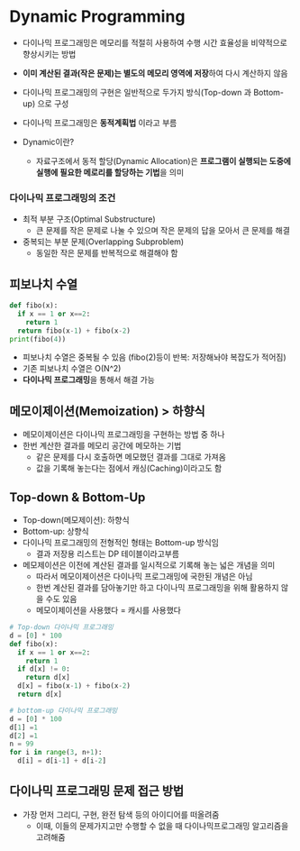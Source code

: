 # Dynamic Programming
- 다이나믹 프로그래밍은 메모리를 적절히 사용하여 수행 시간 효율성을 비약적으로 향상시키는 방법
- **이미 계산된 결과(작은 문제)는 별도의 메모리 영역에 저장**하여 다시 계산하지 않음
- 다이나믹 프로그래밍의 구현은 일반적으로 두가지 방식(Top-down 과 Bottom-up) 으로 구성


- 다이나믹 프로그래밍은 **동적계획법** 이라고 부름
- Dynamic이란?
  - 자료구조에서 동적 할당(Dynamic Allocation)은 **프로그램이 실행되는 도중에 실행에 필요한 메로리를 할당하는 기법**을 의미

### 다이나믹 프로그래밍의 조건
- 최적 부분 구조(Optimal Substructure)
  - 큰 문제를 작은 문제로 나눌 수 있으며 작은 문제의 답을 모아서 큰 문제를 해결
- 중복되는 부분 문제(Overlapping Subproblem)
  - 동일한 작은 문제를 반복적으로 해결해야 함


## 피보나치 수열
```python
def fibo(x):
  if x == 1 or x==2:
    return 1
  return fibo(x-1) + fibo(x-2)
print(fibo(4))
```

- 피보나치 수열은 중복될 수 있음 (fibo(2)등이 반복: 저장해놔야 복잡도가 적어짐)
- 기존 피보나치 수열은 O(N^2)
- **다이나믹 프로그래밍**을 통해서 해결 가능

## 메모이제이션(Memoization) > 하향식
- 메모이제이션은 다이나믹 프로그래밍을 구현하는 방법 중 하나
- 한번 계산한 결과를 메모리 공간에 메모하는 기법
  - 같은 문제를 다시 호출하면 메모했던 결과를 그대로 가져옴
  - 값을 기록해 놓는다는 점에서 캐싱(Caching)이라고도 함

## Top-down & Bottom-Up
- Top-down(메모제이션): 하향식
- Bottom-up: 상향식
- 다이나믹 프로그래밍의 전형적인 형태는 Bottom-up 방식임
  - 결과 저장용 리스트는 DP 테이블이라고부름
- 메모제이션은 이전에 계산된 결과를 일시적으로 기록해 놓는 넓은 개념을 의미
  - 따라서 메모이제이션은 다이나믹 프로그래밍에 국한된 개념은 아님
  - 한번 계산된 결과를 담아놓기만 하고 다이나믹 프로그래밍을 위해 활용하지 않을 수도 있음
  - 메모이제이션을 사용했다 = 캐시를 사용했다


```python
# Top-down 다이나믹 프로그래밍
d = [0] * 100
def fibo(x):
  if x == 1 or x==2:
    return 1
  if d[x] != 0:
    return d[x]
  d[x] = fibo(x-1) + fibo(x-2)
  return d[x]

# bottom-up 다이나믹 프로그래밍
d = [0] * 100
d[1] =1
d[2] =1
n = 99
for i in range(3, n+1):
  d[i] = d[i-1] + d[i-2]
```

## 다이나믹 프로그래밍 문제 접근 방법
- 가장 먼저 그리디, 구현, 완전 탐색 등의 아이디어를 떠올려줌
  - 이때, 이들의 문제가지고만 수행할 수 없을 때 다이나믹프로그래밍 알고리즘을 고려해줌


